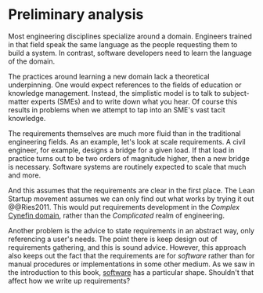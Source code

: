 # Preliminary analysis

Most engineering disciplines specialize around a domain.
Engineers trained in that field speak the same language as the people requesting them to build a system.
In contrast, software developers need to learn the language of the domain.

The practices around learning a new domain lack a theoretical underpinning.
One would expect references to the fields of education or knowledge management.
Instead, the simplistic model is to talk to subject-matter experts (SMEs) and to write down what you hear.
Of course this results in problems when we attempt to tap into an SME's vast tacit knowledge.

The requirements themselves are much more fluid than in the traditional engineering fields.
As an example, let's look at scale requirements.
A civil engineer, for example, designs a bridge for a given load.
If that load in practice turns out to be two orders of magnitude higher, then a new bridge is necessary.
Software systems are routinely expected to scale that much and more.

And this assumes that the requirements are clear in the first place.
The Lean Startup movement assumes we can only find out what works by trying it out @@Ries2011.
This would put requirements development in the _Complex_
[Cynefin domain](../introduction/software-engineering.md#the-cynefin-framework), rather than the _Complicated_
realm of engineering.

Another problem is the advice to state requirements in an abstract way, only referencing a user's needs.
The point there is keep design out of requirements gathering, and this is sound advice.
However, this approach also keeps out the fact that the requirements are for _software_ rather than for manual procedures
or implementations in some other medium.
As we saw in the introduction to this book, [software](../introduction/software.md) has a particular shape.
Shouldn't that affect how we write up requirements?

